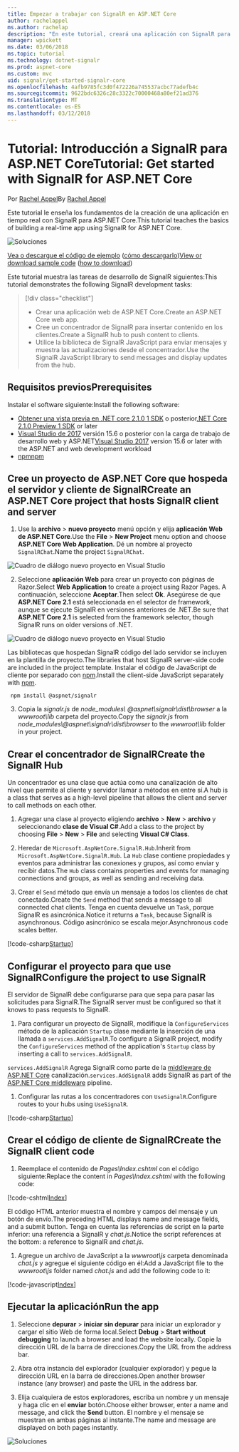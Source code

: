 ```yaml
---
title: Empezar a trabajar con SignalR en ASP.NET Core
author: rachelappel
ms.author: rachelap
description: "En este tutorial, creará una aplicación con SignalR para ASP.NET Core."
manager: wpickett
ms.date: 03/06/2018
ms.topic: tutorial
ms.technology: dotnet-signalr
ms.prod: aspnet-core
ms.custom: mvc
uid: signalr/get-started-signalr-core
ms.openlocfilehash: 4afb9785fc3d0f472226a745537acbc77adefb4c
ms.sourcegitcommit: 9622bdc6326c28c3322c70000468a80ef21ad376
ms.translationtype: MT
ms.contentlocale: es-ES
ms.lasthandoff: 03/12/2018
---
```

# <a name="tutorial-get-started-with-signalr-for-aspnet-core"></a><span data-ttu-id="03cac-103">Tutorial: Introducción a SignalR para ASP.NET Core</span><span class="sxs-lookup"><span data-stu-id="03cac-103">Tutorial: Get started with SignalR for ASP.NET Core</span></span>

<span data-ttu-id="03cac-104">Por [Rachel Appel](https://twitter.com/rachelappel)</span><span class="sxs-lookup"><span data-stu-id="03cac-104">By [Rachel Appel](https://twitter.com/rachelappel)</span></span>

<span data-ttu-id="03cac-105">Este tutorial le enseña los fundamentos de la creación de una aplicación en tiempo real con SignalR para ASP.NET Core.</span><span class="sxs-lookup"><span data-stu-id="03cac-105">This tutorial teaches the basics of building a real-time app using SignalR for ASP.NET Core.</span></span>

   ![Soluciones](get-started-signalr-core/_static/signalr-get-started-finished.png)

<span data-ttu-id="03cac-107">[Vea o descargue el código de ejemplo](https://github.com/aspnet/Docs/tree/master/aspnetcore/signalr/get-started-signalr-core/sample/) ([cómo descargarlo](xref:tutorials/index#how-to-download-a-sample))</span><span class="sxs-lookup"><span data-stu-id="03cac-107">[View or download sample code](https://github.com/aspnet/Docs/tree/master/aspnetcore/signalr/get-started-signalr-core/sample/) ([how to download](xref:tutorials/index#how-to-download-a-sample))</span></span>

<span data-ttu-id="03cac-108">Este tutorial muestra las tareas de desarrollo de SignalR siguientes:</span><span class="sxs-lookup"><span data-stu-id="03cac-108">This tutorial demonstrates the following SignalR development tasks:</span></span>

> [!div class="checklist"]
> * <span data-ttu-id="03cac-109">Crear una aplicación web de ASP.NET Core.</span><span class="sxs-lookup"><span data-stu-id="03cac-109">Create an ASP.NET Core web app.</span></span>
> * <span data-ttu-id="03cac-110">Cree un concentrador de SignalR para insertar contenido en los clientes.</span><span class="sxs-lookup"><span data-stu-id="03cac-110">Create a SignalR hub to push content to clients.</span></span>
> * <span data-ttu-id="03cac-111">Utilice la biblioteca de SignalR JavaScript para enviar mensajes y muestra las actualizaciones desde el concentrador.</span><span class="sxs-lookup"><span data-stu-id="03cac-111">Use the SignalR JavaScript library to send messages and display updates from the hub.</span></span>

## <a name="prerequisites"></a><span data-ttu-id="03cac-112">Requisitos previos</span><span class="sxs-lookup"><span data-stu-id="03cac-112">Prerequisites</span></span>

<span data-ttu-id="03cac-113">Instalar el software siguiente:</span><span class="sxs-lookup"><span data-stu-id="03cac-113">Install the following software:</span></span>

* <span data-ttu-id="03cac-114">[Obtener una vista previa en .NET core 2.1.0 1 SDK](https://www.microsoft.com/net/download/dotnet-core/sdk-2.1.300-preview1) o posterior</span><span class="sxs-lookup"><span data-stu-id="03cac-114">[.NET Core 2.1.0 Preview 1 SDK](https://www.microsoft.com/net/download/dotnet-core/sdk-2.1.300-preview1) or later</span></span>
* <span data-ttu-id="03cac-115">[Visual Studio de 2017](https://www.visualstudio.com/downloads/) versión 15.6 o posterior con la carga de trabajo de desarrollo web y ASP.NET</span><span class="sxs-lookup"><span data-stu-id="03cac-115">[Visual Studio 2017](https://www.visualstudio.com/downloads/) version 15.6 or later with the ASP.NET and web development workload</span></span>
* [<span data-ttu-id="03cac-116">npm</span><span class="sxs-lookup"><span data-stu-id="03cac-116">npm</span></span>](https://www.npmjs.com/get-npm)

## <a name="create-an-aspnet-core-project-that-hosts-signalr-client-and-server"></a><span data-ttu-id="03cac-117">Cree un proyecto de ASP.NET Core que hospeda el servidor y cliente de SignalR</span><span class="sxs-lookup"><span data-stu-id="03cac-117">Create an ASP.NET Core project that hosts SignalR client and server</span></span>

1. <span data-ttu-id="03cac-118">Use la **archivo** > **nuevo proyecto** menú opción y elija **aplicación Web de ASP.NET Core**.</span><span class="sxs-lookup"><span data-stu-id="03cac-118">Use the **File** > **New Project** menu option and choose **ASP.NET Core Web Application**.</span></span> <span data-ttu-id="03cac-119">Dé un nombre al proyecto `SignalRChat`.</span><span class="sxs-lookup"><span data-stu-id="03cac-119">Name the project `SignalRChat`.</span></span>

  ![Cuadro de diálogo nuevo proyecto en Visual Studio](get-started-signalr-core/_static/signalr-new-project-dialog.png)

2. <span data-ttu-id="03cac-121">Seleccione **aplicación Web** para crear un proyecto con páginas de Razor.</span><span class="sxs-lookup"><span data-stu-id="03cac-121">Select **Web Application** to create a project using Razor Pages.</span></span> <span data-ttu-id="03cac-122">A continuación, seleccione **Aceptar**.</span><span class="sxs-lookup"><span data-stu-id="03cac-122">Then select **Ok**.</span></span> <span data-ttu-id="03cac-123">Asegúrese de que **ASP.NET Core 2.1** está seleccionada en el selector de framework, aunque se ejecute SignalR en versiones anteriores de .NET.</span><span class="sxs-lookup"><span data-stu-id="03cac-123">Be sure that **ASP.NET Core 2.1** is selected from the framework selector, though SignalR runs on older versions of .NET.</span></span>

  ![Cuadro de diálogo nuevo proyecto en Visual Studio](get-started-signalr-core/_static/signalr-new-project-choose-type.png)

  <span data-ttu-id="03cac-125">Las bibliotecas que hospedan SignalR código del lado servidor se incluyen en la plantilla de proyecto.</span><span class="sxs-lookup"><span data-stu-id="03cac-125">The libraries that host SignalR server-side code are included in the project template.</span></span> <span data-ttu-id="03cac-126">Instalar el código de JavaScript de cliente por separado con [npm](https://www.npmjs.com/).</span><span class="sxs-lookup"><span data-stu-id="03cac-126">Install the client-side JavaScript separately with [npm](https://www.npmjs.com/).</span></span>

  ```console
   npm install @aspnet/signalr
  ```

3. <span data-ttu-id="03cac-127">Copia la *signalr.js* de *node_modules\\ @aspnet\signalr\dist\browser*  a la *wwwroot\lib* carpeta del proyecto.</span><span class="sxs-lookup"><span data-stu-id="03cac-127">Copy the *signalr.js* from *node_modules\\@aspnet\signalr\dist\browser* to the *wwwroot\lib* folder in your project.</span></span>

## <a name="create-the-signalr-hub"></a><span data-ttu-id="03cac-128">Crear el concentrador de SignalR</span><span class="sxs-lookup"><span data-stu-id="03cac-128">Create the SignalR Hub</span></span>

<span data-ttu-id="03cac-129">Un concentrador es una clase que actúa como una canalización de alto nivel que permite al cliente y servidor llamar a métodos en entre sí.</span><span class="sxs-lookup"><span data-stu-id="03cac-129">A hub is a class that serves as a high-level pipeline that allows the client and server to call methods on each other.</span></span>

1. <span data-ttu-id="03cac-130">Agregar una clase al proyecto eligiendo **archivo** > **New** > **archivo** y seleccionando **clase de Visual C#**.</span><span class="sxs-lookup"><span data-stu-id="03cac-130">Add a class to the project by choosing **File** > **New** > **File** and selecting **Visual C# Class**.</span></span> 

1. <span data-ttu-id="03cac-131">Heredar de `Microsoft.AspNetCore.SignalR.Hub`.</span><span class="sxs-lookup"><span data-stu-id="03cac-131">Inherit from `Microsoft.AspNetCore.SignalR.Hub`.</span></span> <span data-ttu-id="03cac-132">La `Hub` clase contiene propiedades y eventos para administrar las conexiones y grupos, así como enviar y recibir datos.</span><span class="sxs-lookup"><span data-stu-id="03cac-132">The `Hub` class contains properties and events for managing connections and groups, as well as sending and receiving data.</span></span>

1. <span data-ttu-id="03cac-133">Crear el `Send` método que envía un mensaje a todos los clientes de chat conectado.</span><span class="sxs-lookup"><span data-stu-id="03cac-133">Create the `Send` method that sends a message to all connected chat clients.</span></span> <span data-ttu-id="03cac-134">Tenga en cuenta devuelve un `Task`, porque SignalR es asincrónica.</span><span class="sxs-lookup"><span data-stu-id="03cac-134">Notice it returns a `Task`, because SignalR is asynchronous.</span></span> <span data-ttu-id="03cac-135">Código asincrónico se escala mejor.</span><span class="sxs-lookup"><span data-stu-id="03cac-135">Asynchronous code scales better.</span></span>

  [!code-csharp[Startup](get-started-signalr-core/sample/Hubs/ChatHub.cs?range=7-14)]

## <a name="configure-the-project-to-use-signalr"></a><span data-ttu-id="03cac-136">Configurar el proyecto para que use SignalR</span><span class="sxs-lookup"><span data-stu-id="03cac-136">Configure the project to use SignalR</span></span>

<span data-ttu-id="03cac-137">El servidor de SignalR debe configurarse para que sepa para pasar las solicitudes para SignalR.</span><span class="sxs-lookup"><span data-stu-id="03cac-137">The SignalR server must be configured so that it knows to pass requests to SignalR.</span></span>

1. <span data-ttu-id="03cac-138">Para configurar un proyecto de SignalR, modifique la `ConfigureServices` método de la aplicación `Startup` clase mediante la inserción de una llamada a `services.AddSignalR`.</span><span class="sxs-lookup"><span data-stu-id="03cac-138">To configure a SignalR project, modify the `ConfigureServices` method of the application's `Startup` class by inserting a call to `services.AddSignalR`.</span></span>

  <span data-ttu-id="03cac-139">`services.AddSignalR` Agrega SignalR como parte de la [middleware de ASP.NET Core](xref:fundamentals/middleware/index) canalización.</span><span class="sxs-lookup"><span data-stu-id="03cac-139">`services.AddSignalR` adds SignalR as part of the [ASP.NET Core middleware](xref:fundamentals/middleware/index) pipeline.</span></span>

1. <span data-ttu-id="03cac-140">Configurar las rutas a los concentradores con `UseSignalR`.</span><span class="sxs-lookup"><span data-stu-id="03cac-140">Configure routes to your hubs using `UseSignalR`.</span></span>

  [!code-csharp[Startup](get-started-signalr-core/sample/Startup.cs?highlight=22,40-43)]

## <a name="create-the-signalr-client-code"></a><span data-ttu-id="03cac-141">Crear el código de cliente de SignalR</span><span class="sxs-lookup"><span data-stu-id="03cac-141">Create the SignalR client code</span></span>

1. <span data-ttu-id="03cac-142">Reemplace el contenido de *Pages\Index.cshtml* con el código siguiente:</span><span class="sxs-lookup"><span data-stu-id="03cac-142">Replace the content in *Pages\Index.cshtml* with the following code:</span></span>

  [!code-cshtml[Index](get-started-signalr-core/sample/Pages/Index.cshtml)]

  <span data-ttu-id="03cac-143">El código HTML anterior muestra el nombre y campos del mensaje y un botón de envío.</span><span class="sxs-lookup"><span data-stu-id="03cac-143">The preceding HTML displays name and message fields, and a submit button.</span></span> <span data-ttu-id="03cac-144">Tenga en cuenta las referencias de script en la parte inferior: una referencia a SignalR y *chat.js*.</span><span class="sxs-lookup"><span data-stu-id="03cac-144">Notice the script references at the bottom: a reference to SignalR and *chat.js*.</span></span>

1. <span data-ttu-id="03cac-145">Agregue un archivo de JavaScript a la *wwwroot\js* carpeta denominada *chat.js* y agregue el siguiente código en él:</span><span class="sxs-lookup"><span data-stu-id="03cac-145">Add a JavaScript file to the *wwwroot\js* folder named *chat.js* and add the following code to it:</span></span>

  [!code-javascript[Index](get-started-signalr-core/sample/wwwroot/js/chat.js)]

## <a name="run-the-app"></a><span data-ttu-id="03cac-146">Ejecutar la aplicación</span><span class="sxs-lookup"><span data-stu-id="03cac-146">Run the app</span></span>

1. <span data-ttu-id="03cac-147">Seleccione **depurar** > **iniciar sin depurar** para iniciar un explorador y cargar el sitio Web de forma local.</span><span class="sxs-lookup"><span data-stu-id="03cac-147">Select **Debug** > **Start without debugging** to launch a browser and load the website locally.</span></span> <span data-ttu-id="03cac-148">Copie la dirección URL de la barra de direcciones.</span><span class="sxs-lookup"><span data-stu-id="03cac-148">Copy the URL from the address bar.</span></span>

1. <span data-ttu-id="03cac-149">Abra otra instancia del explorador (cualquier explorador) y pegue la dirección URL en la barra de direcciones.</span><span class="sxs-lookup"><span data-stu-id="03cac-149">Open another browser instance (any browser) and paste the URL in the address bar.</span></span>

1. <span data-ttu-id="03cac-150">Elija cualquiera de estos exploradores, escriba un nombre y un mensaje y haga clic en el **enviar** botón.</span><span class="sxs-lookup"><span data-stu-id="03cac-150">Choose either browser, enter a name and message, and click the **Send** button.</span></span> <span data-ttu-id="03cac-151">El nombre y el mensaje se muestran en ambas páginas al instante.</span><span class="sxs-lookup"><span data-stu-id="03cac-151">The name and message are displayed on both pages instantly.</span></span>

  ![Soluciones](get-started-signalr-core/_static/signalr-get-started-finished.png)
